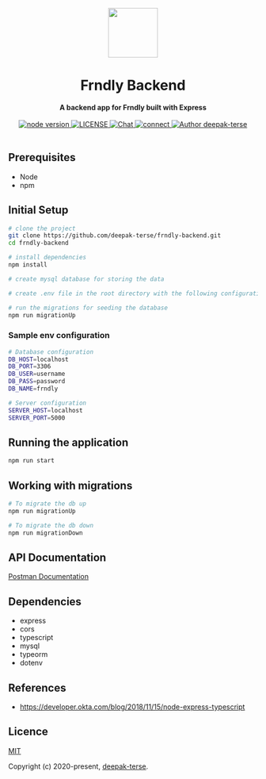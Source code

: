 <p align="center"><img width="100"src="https://img2.pngio.com/nodejs-javascript-web-application-expressjs-computer-software-node-png-820_820.jpg"></p>

<h1 align="center"><strong>Frndly Backend</strong></h1>

<div align="center">
	<strong>
		A backend app for Frndly built with Express
	</strong>
</div>

<br>

<div align="center">
	<a href="https://nodejs.org/en/">
		<img src="https://img.shields.io/badge/node-%3E%3D%208.0.0-green.svg" alt="node version">
	</a>
	<a href="https://github.com/deepak-terse/vue-boilerplate">
		<img src="https://img.shields.io/badge/License-MIT-green.svg" alt="LICENSE">
	</a>
	<a href="https://medium.com/@iamdeepakterse">
		<img src="https://img.shields.io/badge/Blog-medium-orange" alt="Chat">
	</a>
	<a href="https://www.linkedin.com/in/deepak-terse/">
		<img src="https://img.shields.io/badge/Connect-linkedin-blue" alt="connect">
	</a>
	<a href="https://github.com/deepak-terse">
		<img src="https://img.shields.io/badge/Author-deepak--terse-blue" alt="Author deepak-terse">
	</a>
</div>

<br>


## Prerequisites
* Node
* npm


## Initial Setup

``` bash
# clone the project
git clone https://github.com/deepak-terse/frndly-backend.git
cd frndly-backend

# install dependencies
npm install

# create mysql database for storing the data

# create .env file in the root directory with the following configuration

# run the migrations for seeding the database
npm run migrationUp
```


### Sample env configuration
``` bash 
# Database configuration
DB_HOST=localhost
DB_PORT=3306
DB_USER=username
DB_PASS=password
DB_NAME=frndly

# Server configuration
SERVER_HOST=localhost
SERVER_PORT=5000
```


## Running the application
``` bash
npm run start
```


## Working with migrations
``` bash
# To migrate the db up
npm run migrationUp

# To migrate the db down
npm run migrationDown
```


## API Documentation
[Postman Documentation](https://documenter.getpostman.com/view/984661/TWDcGvLf)


## Dependencies

* express
* cors
* typescript
* mysql
* typeorm
* dotenv


## References
* https://developer.okta.com/blog/2018/11/15/node-express-typescript


## Licence

[MIT](https://opensource.org/licenses/MIT)

Copyright (c) 2020-present, [deepak-terse](https://github.com/deepak-terse).

